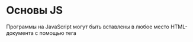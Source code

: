 # Основы JS
Программы на JavaScript могут быть вставлены в любое место HTML-документа с помощью тега <script>.\
  
       <script>
        alert( 'Привет, мир!' );
       </script>
  Если атрибут src установлен, содержимое тега script будет игнорироваться.
  
       <script src="file.js">
          alert(1); // содержимое игнорируется, так как есть атрибут src
       </script>

  В большинстве редакторов строку кода можно закомментировать, нажав комбинацию клавиш Ctrl+/ для однострочного комментария и что-то вроде Ctrl+Shift+/ – для многострочных\
## «use strict»
Директива выглядит как строка: "use strict" или 'use strict'. Когда она находится в начале скрипта, весь сценарий работает в «современном» режиме.\
  Над "use strict" могут быть записаны только комментарии.
  
## Переменые 
  Для создания переменной в JavaScript используйте ключевое слово let.
  
       let message = 'Hello!'; // определяем переменную и присваиваем ей значение

       alert(message); // Hello!
  
       let user = 'John';
       let age = 25;
       let message = 'Hello';
  !Ключевое слово var – почти то же самое, что и let. Оно объявляет переменную, но немного по-другому, «устаревшим» способом.

В JavaScript есть два ограничения, касающиеся имён переменных:\

Имя переменной должно содержать только буквы, цифры или символы $ и _.\
Первый символ не должен быть цифрой.
  
## Константы
Чтобы объявить константную, то есть, неизменяемую переменную, используйте const вместо let:\
  
      const myBirthday = '18.04.1982';
  
  !Другими словами, константы с именами, записанными заглавными буквами, используются только как псевдонимы для «жёстко закодированных» значений.
 
  Несколько хороших правил:

* Используйте легко читаемые имена, такие как userName или shoppingCart.\
* Избегайте использования аббревиатур или коротких имён, таких как a, b, c, за исключением тех случаев, когда вы точно знаете, что так нужно.\
* Делайте имена максимально описательными и лаконичными. Примеры плохих имён: data и value. Такие имена ничего не говорят. Их можно использовать только в том случае, если из контекста кода очевидно, какие данные хранит переменная.\
* Договоритесь с вашей командой об используемых терминах. Если посетитель сайта называется «user», тогда мы должны называть связанные с ним переменные currentUser или newUser, а не, к примеру, currentVisitor или newManInTown.\
  
## Типы Данных
  Переменная в JavaScript может содержать любые данные. В один момент там может быть строка, а в другой – число:\
Языки программирования, в которых такое возможно, называются __«динамически типизированными»__. Это значит, что типы данных есть, но переменные не привязаны ни к одному из них.
  * Число 
  1. Infinity 
    Бесконечность, больше любого числа.
  2. Nan 
    означает вычислительную ошибку
  ограничения : не больше (2^53-1) (т. е. 9007199254740991), или меньше, чем -(2^53-1).
   * BigInt\
  Тип BigInt был добавлен в JavaScript, чтобы дать возможность работать с целыми числами произвольной длины.

Чтобы создать значение типа BigInt, необходимо добавить n в конец числового литерала:

     // символ "n" в конце означает, что это BigInt
     const bigInt = 1234567890123456789012345678901234567890n;
  * Строка 
   
          let str = "Привет";
          let str2 = 'Одинарные кавычки тоже подойдут';
          let phrase = `Обратные кавычки позволяют встраивать переменные ${str}`;
          // Вставим выражение
          alert( `результат: ${1 + 2}` ); // результат: 3
  
  * Булевый (логический) тип
  
         let isGreater = 4 > 1;
         alert( isGreater ); // true (результатом сравнения будет "да")
  
  * Значение «null»\
Специальное значение null не относится ни к одному из типов, описанных выше.
Оно формирует отдельный тип, который содержит только значение null:
  
        let age = null;
  
 * Значение «undefined»\
Специальное значение undefined также стоит особняком. Оно формирует тип из самого себя так же, как и null.\
Оно означает, что «значение не было присвоено».\
Если переменная объявлена, но ей не присвоено никакого значения, то её значением будет undefined:
  
        let age;
        alert(age); // выведет "undefined"
  
  * Объекты и символы\
Тип object (объект) – особенный.

Все остальные типы называются «примитивными», потому что их значениями могут быть только простые значения (будь то строка, или число, или что-то ещё). В объектах же хранят коллекции данных или более сложные структуры.
## Взаимодействие
       
       // file.js
      export const MY_VALUE = 10;

      export function add(num1, num2) {
      return num1 + num2;
       }

        // file.spec.js
       import { MY_VALUE, add } from './file';

        add(MY_VALUE, 5);
         // => 15
Чтобы сделать a function, константу или переменную доступными в других файлах, их необходимо экспортировать с помощью exportключевого слова. Затем другой файл может импортировать их с помощью import ключевого слова. Это также известно как модульная система. Отличным примером является то, как работают все тесты. Каждое упражнение имеет по крайней мере один файл, например lasagna.js, который содержит реализацию. Кроме того, существует , по крайней мере, еще один файл, напримерlasagna.spec.js, содержащий тесты. Этот файл импортирует общедоступные (т. Е. экспортированные) объекты для проверки реализации:
  
 ## Округление
Существует встроенный глобальный объект, Mathкоторый предоставляет различные функции округления. Например, вы можете округлить вниз (floor) или округлить вверх (ceil) десятичные числа до ближайших целых чисел.

     Math.floor(234.34); // => 234
     Math.ceil(234.34); // => 235
  
##  Арифметические операторы
JavaScript предоставляет 6 различных операторов для выполнения основных арифметических операций над числами.

+: Оператор сложения используется для нахождения суммы чисел.\
-: Оператор вычитания используется для нахождения разницы между двумя числами\
*: Оператор умножения используется для нахождения произведения двух чисел.\
/: Оператор деления используется для деления двух чисел.\
    2 - 1.5; //=> 0.5
    19 / 2; //=> 9.5
%: Оператор остатка используется для нахождения остатка от выполненного деления.

     40 % 4; // => 0
     -11 % 4; // => -3
**: Оператор возведения в степень используется для возведения числа в степень.

     4 ** 3; // => 64
     4 ** 1 / 2; // => 2
  
      let x = 5;
      x += 25; // x is now 30

      let y = 31;
      y %= 3; // y is now 1
  
##  Строки как списки символов
Строку можно рассматривать как список символов, где первый символ имеет индекс 0. Вы можете получить доступ к отдельному символу строки, используя квадратные скобки и индекс буквы, которую вы хотите получить.

      'cat'[1];
       // => 'a'
Вы можете определить количество символов в строке, обратившись к lengthсвойству.

        'cat'.length;
          // => 3
Конкатенация и методы
Самый простой способ конкатенации строк - использовать оператор сложения +.

            'I like' + ' ' + 'cats.';
             // => "I like cats."
Строки предоставляют множество вспомогательных методов, полный список см. В документах MDN по строковым методам. В следующем списке приведены некоторые часто используемые помощники.

toUpperCase и toLowerCase- изменить регистр всех символов\
trim - удалить пробелы в начале и конце\
includes, startsWithи endsWith- определить, является ли другая строка частью данной строки\
slice - извлечь часть строки\
Строки неизменяемы в JavaScript. Таким образом, "модификация", например, некоторыми из приведенных выше методов, всегда будет создавать новую строку.

## Массивы
 

     const numbers = [1, 'two', 3, 'four'];
      numbers[2];
       // => 3
Чтобы получить количество элементов, находящихся в массиве, используйте length свойство:

            const numbers = [1, 'two', 3, 'four'];
            numbers.length;
            // => 4
Чтобы изменить элемент в массиве, вы присваиваете значение индексу:

            const numbers = [1, 'two', 3, 'four'];
            numbers[0] = 'one';
            numbers;
            // => ['one', 'two', 3, 'four']
Методы
Некоторые методы, доступные для каждого объекта массива, можно использовать для добавления или удаления из массива.

 
push() Метод добавляет один или несколько элементов в конец массива и возвращает новую длину массива.1

             const numbers = [1, 'two', 3, 'four'];
             numbers.push(5); // => 5
             numbers;
             // => [1, 'two', 3, 'four', 5]
             pop
pop()Метод удаляет последний элемент из массива и возвращает этот элемент. Этот метод изменяет длину массива.2

   const numbers = [1, 'two', 3, 'four'];
   numbers.pop(); // => four
   numbers;
   // => [1, 'two', 3]`
 
shift()Метод удаляет первый элемент из массива и возвращает этот удаленный элемент. Этот метод изменяет длину массива.3

    const numbers = [1, 'two', 3, 'four'];
    numbers.shift(); // => 1
    numbers;
    // => ['two', 3, 'four']
unshift
Метод unshift() добавляет один или несколько элементов в начало массива и возвращает новую длину массива.4

    const numbers = [1, 'two', 3, 'four'];
    numbers.unshift('one'); // => 5
    numbers;
    // => ['one', 1, 'two', 3, 'four']
 
Метод splice() изменяет содержимое массива, удаляя или заменяя существующие элементы и/или добавляя новые элементы на место. Этот метод возвращает массив, содержащий удаленные элементы.5

     const numbers = [1, 'two', 3, 'four'];
     numbers.splice(2, 1, 'one');
     numbers;
     // => [1, 'two', 'one', 'four']

  ## Взаимодействие 
  
  alert
показывает сообщение.
  
prompt
показывает сообщение и запрашивает ввод текста от пользователя. Возвращает напечатанный в поле ввода текст или null, если была нажата кнопка «Отмена» или Esc с клавиатуры.
  
confirm
показывает сообщение и ждёт, пока пользователь нажмёт OK или Отмена. Возвращает true, если нажата OK, и false, если нажата кнопка «Отмена» или Esc с клавиатуры.
  
  ## Преобразование типов 
  
  Существует 3 наиболее широко используемых преобразования: строковое, численное и логическое.

Строковое – Происходит, когда нам нужно что-то вывести. Может быть вызвано с помощью String(value). Для примитивных значений работает очевидным образом.

Численное – Происходит в математических операциях. Может быть вызвано с помощью Number(value)== +value; //равнозначные операции

Преобразование подчиняется правилам:

Значение	Становится…
undefined	NaN
null	0
true / false	1 / 0
string	Пробельные символы по краям обрезаются. Далее, если остаётся пустая строка, то получаем 0, иначе из непустой строки «считывается» число. При ошибке результат NaN.
  
Логическое – Происходит в логических операциях. Может быть вызвано с помощью Boolean(value).

Подчиняется правилам:

Значение	Становится…
0, null, undefined, NaN, ""	 - false
любое другое значение	true
 

undefined при численном преобразовании становится NaN, не 0.
"0" и строки из одних пробелов типа " " при логическом преобразовании всегда true.
  
  
  ## to be continued
